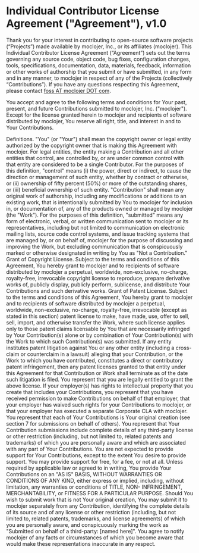 # Individual Contributor License Agreement ("Agreement"), v1.0

Thank you for your interest in contributing to open-source software projects (“Projects”) made available by moclojer, Inc., or its affiliates (moclojer). This Individual Contributor License Agreement (“Agreement”) sets out the terms governing any source code, object code, bug fixes, configuration changes, tools, specifications, documentation, data, materials, feedback, information or other works of authorship that you submit or have submitted, in any form and in any manner, to moclojer in respect of any of the Projects (collectively “Contributions”). If you have any questions respecting this Agreement, please contact [foss AT moclojer DOT com](mailto:foss@moclojer.com).

You accept and agree to the following terms and conditions for Your past, present, and future Contributions submitted to moclojer, Inc. ("moclojer"). Except for the license granted herein to moclojer and recipients of software distributed by moclojer, You reserve all right, title, and interest in and to Your Contributions.

Definitions. "You" (or "Your") shall mean the copyright owner or legal entity authorized by the copyright owner that is making this Agreement with moclojer. For legal entities, the entity making a Contribution and all other entities that control, are controlled by, or are under common control with that entity are considered to be a single Contributor. For the purposes of this definition, "control" means (i) the power, direct or indirect, to cause the direction or management of such entity, whether by contract or otherwise, or (ii) ownership of fifty percent (50%) or more of the outstanding shares, or (iii) beneficial ownership of such entity. "Contribution" shall mean any original work of authorship, including any modifications or additions to an existing work, that is intentionally submitted by You to moclojer for inclusion in, or documentation of, any of the products owned or managed by moclojer (the "Work"). For the purposes of this definition, "submitted" means any form of electronic, verbal, or written communication sent to moclojer or its representatives, including but not limited to communication on electronic mailing lists, source code control systems, and issue tracking systems that are managed by, or on behalf of, moclojer for the purpose of discussing and improving the Work, but excluding communication that is conspicuously marked or otherwise designated in writing by You as "Not a Contribution."
Grant of Copyright License. Subject to the terms and conditions of this Agreement, You hereby grant to moclojer and to recipients of software distributed by moclojer a perpetual, worldwide, non-exclusive, no-charge, royalty-free, irrevocable copyright license to reproduce, prepare derivative works of, publicly display, publicly perform, sublicense, and distribute Your Contributions and such derivative works.
Grant of Patent License. Subject to the terms and conditions of this Agreement, You hereby grant to moclojer and to recipients of software distributed by moclojer a perpetual, worldwide, non-exclusive, no-charge, royalty-free, irrevocable (except as stated in this section) patent license to make, have made, use, offer to sell, sell, import, and otherwise transfer the Work, where such license applies only to those patent claims licensable by You that are necessarily infringed by Your Contribution(s) alone or by combination of Your Contribution(s) with the Work to which such Contribution(s) was submitted. If any entity institutes patent litigation against You or any other entity (including a cross-claim or counterclaim in a lawsuit) alleging that your Contribution, or the Work to which you have contributed, constitutes a direct or contributory patent infringement, then any patent licenses granted to that entity under this Agreement for that Contribution or Work shall terminate as of the date such litigation is filed.
You represent that you are legally entitled to grant the above license. If your employer(s) has rights to intellectual property that you create that includes your Contributions, you represent that you have received permission to make Contributions on behalf of that employer, that your employer has waived such rights for your Contributions to moclojer, or that your employer has executed a separate Corporate CLA with moclojer.
You represent that each of Your Contributions is Your original creation (see section 7 for submissions on behalf of others). You represent that Your Contribution submissions include complete details of any third-party license or other restriction (including, but not limited to, related patents and trademarks) of which you are personally aware and which are associated with any part of Your Contributions.
You are not expected to provide support for Your Contributions, except to the extent You desire to provide support. You may provide support for free, for a fee, or not at all. Unless required by applicable law or agreed to in writing, You provide Your Contributions on an "AS IS" BASIS, WITHOUT WARRANTIES OR CONDITIONS OF ANY KIND, either express or implied, including, without limitation, any warranties or conditions of TITLE, NON- INFRINGEMENT, MERCHANTABILITY, or FITNESS FOR A PARTICULAR PURPOSE.
Should You wish to submit work that is not Your original creation, You may submit it to moclojer separately from any Contribution, identifying the complete details of its source and of any license or other restriction (including, but not limited to, related patents, trademarks, and license agreements) of which you are personally aware, and conspicuously marking the work as "Submitted on behalf of a third-party: [named here]".
You agree to notify moclojer of any facts or circumstances of which you become aware that would make these representations inaccurate in any respect.
